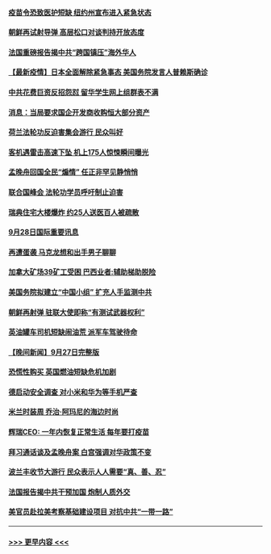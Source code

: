 #### [疫苗令恐致医护短缺 纽约州宣布进入紧急状态](../pages/prog202/a103229033.md?t=09290351) 
#### [朝鲜再试射导弹 高层松口对谈判持开放态度](../pages/prog202/a103229072.md?t=09290351) 
#### [法国重磅报告揭中共“跨国镇压”海外华人](../pages/prog202/a103229093.md?t=09290351) 
#### [【最新疫情】日本全面解除紧急事态 美国务院发言人普赖斯确诊](../pages/prog202/a103229050.md?t=09290351) 
#### [中共花费巨资反招怨怼 留华学生网上组群表不满](../pages/prog202/a103229031.md?t=09290351) 
#### [消息：当局要求国企开发商收购恒大部分资产](../pages/prog202/a103228979.md?t=09290351) 
#### [荷兰法轮功反迫害集会游行 民众叫好](../pages/prog202/a103228859.md?t=09290351) 
#### [客机遇雷击高速下坠 机上175人惊悚瞬间曝光](../pages/prog202/a103228803.md?t=09290351) 
#### [孟晚舟回国全民“煽情” 任正非罕见静悄悄](../pages/prog202/a103228858.md?t=09290351) 
#### [联合国峰会 法轮功学员呼吁制止迫害](../pages/prog202/a103228832.md?t=09290351) 
#### [瑞典住宅大楼爆炸 约25人送医百人被疏散](../pages/prog202/a103228763.md?t=09290351) 
#### [9月28日国际重要讯息](../pages/prog202/a103228737.md?t=09290351) 
#### [再遭蛋袭 马克龙想和出手男子聊聊](../pages/prog202/a103228704.md?t=09290351) 
#### [加拿大矿场39矿工受困 巴西业者:辅助梯助脱险](../pages/prog202/a103228676.md?t=09290351) 
#### [美国务院拟建立“中国小组” 扩充人手监测中共](../pages/prog202/a103228659.md?t=09290351) 
#### [朝鲜再射弹 驻联大使即称“有测试武器权利”](../pages/prog202/a103228527.md?t=09290351) 
#### [英油罐车司机短缺闹油荒 派军车驾驶待命](../pages/prog202/a103228611.md?t=09290351) 
#### [【晚间新闻】9月27日完整版](../pages/prog202/a103228513.md?t=09290351) 
#### [恐慌性购买 英国燃油短缺危机加剧](../pages/prog202/a103228324.md?t=09290351) 
#### [德启动安全调查 对小米和华为等手机严查](../pages/prog202/a103228370.md?t=09290351) 
#### [米兰时装周 乔治·阿玛尼的海边时尚](../pages/prog202/a103228340.md?t=09290351) 
#### [辉瑞CEO: 一年内恢复正常生活 每年要打疫苗](../pages/prog202/a103228319.md?t=09290351) 
#### [拜习通话谈及孟晚舟案 白宫强调对华政策不变](../pages/prog202/a103228282.md?t=09290351) 
#### [波兰丰收节大游行 民众表示人人需要“真、善、忍”](../pages/prog202/a103227894.md?t=09290351) 
#### [法国报告揭中共干预加国 炮制人质外交](../pages/prog202/a103228265.md?t=09290351) 
#### [美官员赴拉美考察基础建设项目 对抗中共“一带一路”](../pages/prog202/a103228105.md?t=09290351) 

----
#### [ >>> 更早内容 <<< ](../indexes/prog202-earlier.md)
